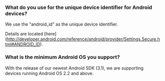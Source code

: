 <h3 id="androidid">What do you use for the unique device identifier for Android devices?</h3>

We use the "android_id" as the unique device identifier.

Details are located [here] (http://developer.android.com/reference/android/provider/Settings.Secure.html#ANDROID_ID).

<h3 id="androidos">What is the minimum Android OS you support?</h3>

With the release of our newest Android SDK (3.1), we are supporting devices running Android OS 2.2 and above.